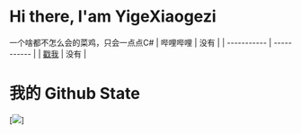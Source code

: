 # Hi there, I'am YigeXiaogezi
一个啥都不怎么会的菜鸡，只会一点点C#
| 哔哩哔哩      | 没有 |
| ----------- | ----------- |
| [戳我](https://space.bilibili.com/1372244620)      | 没有       |
# 我的 Github State
[![](https://github-readme-stats.vercel.app/api?username=YigeXiaogeziAwa&theme=dark)]

